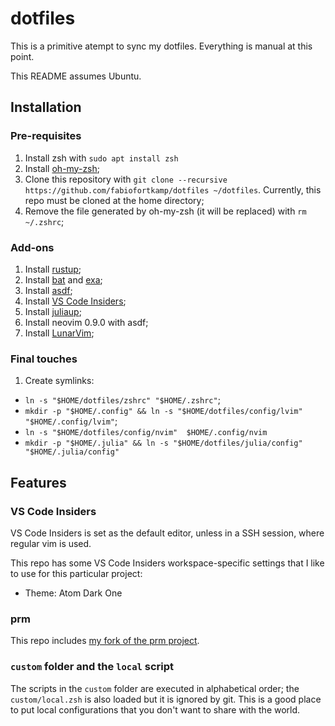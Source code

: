 # dotfiles

This is a primitive atempt to sync my dotfiles. Everything is manual
at this point.

This README assumes Ubuntu.

## Installation

### Pre-requisites

1. Install zsh with `sudo apt install zsh`
2. Install [oh-my-zsh](https://github.com/ohmyzsh/ohmyzsh);
3. Clone this repository with 
`git clone --recursive https://github.com/fabiofortkamp/dotfiles ~/dotfiles`. 
Currently, this repo must be cloned at the home directory;
4. Remove the file generated by oh-my-zsh (it will be replaced) with `rm ~/.zshrc`;

### Add-ons

1. Install [rustup](https://www.rust-lang.org/tools/install);
2. Install [bat](https://github.com/sharkdp/bat) and [exa](https://github.com/ogham/exa);
3. Install [asdf](https://asdf-vm.com/);
4. Install [VS Code Insiders](https://code.visualstudio.com/insiders/);
5. Install [juliaup](https://github.com/JuliaLang/juliaup);
6. Install neovim 0.9.0 with asdf;
7. Install [LunarVim](https://www.lunarvim.org/docs/installation);

### Final touches

1. Create symlinks: 

- `ln -s "$HOME/dotfiles/zshrc" "$HOME/.zshrc"`;
- `mkdir -p "$HOME/.config" && ln -s "$HOME/dotfiles/config/lvim" "$HOME/.config/lvim"`;
- `ln -s "$HOME/dotfiles/config/nvim"  $HOME/.config/nvim`
- `mkdir -p "$HOME/.julia" && ln -s "$HOME/dotfiles/julia/config" "$HOME/.julia/config"`

## Features

### VS Code Insiders 

VS Code Insiders is set as the default editor, unless in a SSH session, where regular vim is used.

This repo has some VS Code Insiders workspace-specific settings that I like to use for
this particular project:

- Theme: Atom Dark One

### prm

This repo includes 
[my fork of the prm project](https://github.com/fabiofortkamp/prm).

### `custom` folder and the `local` script

The scripts in the `custom` folder are executed in alphabetical order; 
the `custom/local.zsh` is also loaded but it is ignored by git. This is a good
place to put local configurations that you don't want to share with the
world.
